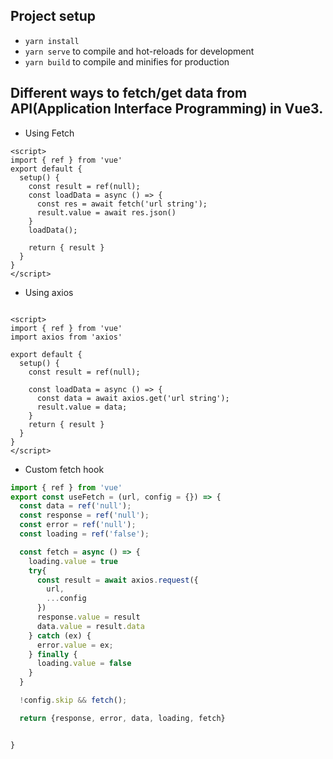 ## Project setup
- `yarn install` 
- `yarn serve` to compile and hot-reloads for development
- `yarn build` to compile and minifies for production

## Different ways to fetch/get data from API(Application Interface Programming) in Vue3.

- Using Fetch
```vue
<script>
import { ref } from 'vue'
export default {
  setup() {
    const result = ref(null);
    const loadData = async () => {
      const res = await fetch('url string');
      result.value = await res.json()
    }
    loadData();

    return { result }
  }
}
</script>

```

- Using axios
  
```vue

<script>
import { ref } from 'vue'
import axios from 'axios'

export default {
  setup() {
    const result = ref(null);

    const loadData = async () => {
      const data = await axios.get('url string');
      result.value = data;
    }
    return { result }
  }
}
</script>

```

- Custom fetch hook
```js
import { ref } from 'vue'
export const useFetch = (url, config = {}) => {
  const data = ref('null');
  const response = ref('null');
  const error = ref('null');
  const loading = ref('false');

  const fetch = async () => {
    loading.value = true
    try{
      const result = await axios.request({
        url, 
        ...config
      })
      response.value = result
      data.value = result.data
    } catch (ex) {
      error.value = ex;
    } finally {
      loading.value = false
    }
  }

  !config.skip && fetch();

  return {response, error, data, loading, fetch}


}

```